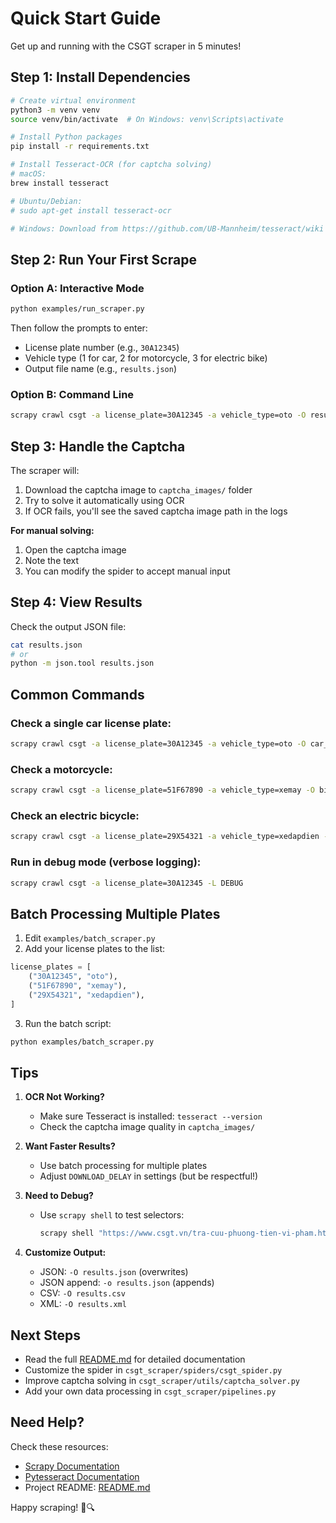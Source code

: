 # Quick Start Guide

Get up and running with the CSGT scraper in 5 minutes!

## Step 1: Install Dependencies

```bash
# Create virtual environment
python3 -m venv venv
source venv/bin/activate  # On Windows: venv\Scripts\activate

# Install Python packages
pip install -r requirements.txt

# Install Tesseract-OCR (for captcha solving)
# macOS:
brew install tesseract

# Ubuntu/Debian:
# sudo apt-get install tesseract-ocr

# Windows: Download from https://github.com/UB-Mannheim/tesseract/wiki
```

## Step 2: Run Your First Scrape

### Option A: Interactive Mode
```bash
python examples/run_scraper.py
```

Then follow the prompts to enter:
- License plate number (e.g., `30A12345`)
- Vehicle type (1 for car, 2 for motorcycle, 3 for electric bike)
- Output file name (e.g., `results.json`)

### Option B: Command Line
```bash
scrapy crawl csgt -a license_plate=30A12345 -a vehicle_type=oto -O results.json
```

## Step 3: Handle the Captcha

The scraper will:
1. Download the captcha image to `captcha_images/` folder
2. Try to solve it automatically using OCR
3. If OCR fails, you'll see the saved captcha image path in the logs

**For manual solving:**
1. Open the captcha image
2. Note the text
3. You can modify the spider to accept manual input

## Step 4: View Results

Check the output JSON file:
```bash
cat results.json
# or
python -m json.tool results.json
```

## Common Commands

### Check a single car license plate:
```bash
scrapy crawl csgt -a license_plate=30A12345 -a vehicle_type=oto -O car_results.json
```

### Check a motorcycle:
```bash
scrapy crawl csgt -a license_plate=51F67890 -a vehicle_type=xemay -O bike_results.json
```

### Check an electric bicycle:
```bash
scrapy crawl csgt -a license_plate=29X54321 -a vehicle_type=xedapdien -O ebike_results.json
```

### Run in debug mode (verbose logging):
```bash
scrapy crawl csgt -a license_plate=30A12345 -L DEBUG
```

## Batch Processing Multiple Plates

1. Edit `examples/batch_scraper.py`
2. Add your license plates to the list:
```python
license_plates = [
    ("30A12345", "oto"),
    ("51F67890", "xemay"),
    ("29X54321", "xedapdien"),
]
```
3. Run the batch script:
```bash
python examples/batch_scraper.py
```

## Tips

1. **OCR Not Working?** 
   - Make sure Tesseract is installed: `tesseract --version`
   - Check the captcha image quality in `captcha_images/`

2. **Want Faster Results?**
   - Use batch processing for multiple plates
   - Adjust `DOWNLOAD_DELAY` in settings (but be respectful!)

3. **Need to Debug?**
   - Use `scrapy shell` to test selectors:
     ```bash
     scrapy shell "https://www.csgt.vn/tra-cuu-phuong-tien-vi-pham.html"
     ```

4. **Customize Output:**
   - JSON: `-O results.json` (overwrites)
   - JSON append: `-o results.json` (appends)
   - CSV: `-O results.csv`
   - XML: `-O results.xml`

## Next Steps

- Read the full [README.md](README.md) for detailed documentation
- Customize the spider in `csgt_scraper/spiders/csgt_spider.py`
- Improve captcha solving in `csgt_scraper/utils/captcha_solver.py`
- Add your own data processing in `csgt_scraper/pipelines.py`

## Need Help?

Check these resources:
- [Scrapy Documentation](https://docs.scrapy.org/)
- [Pytesseract Documentation](https://github.com/madmaze/pytesseract)
- Project README: [README.md](README.md)

Happy scraping! 🚗🔍

